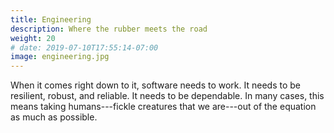 ```yaml
---
title: Engineering
description: Where the rubber meets the road
weight: 20
# date: 2019-07-10T17:55:14-07:00
image: engineering.jpg
---
```


When it comes right down to it, software needs to work.  It needs to be resilient, robust, and reliable.  It needs to be dependable.  In many cases, this means taking humans---fickle creatures that we are---out of the equation as much as possible.